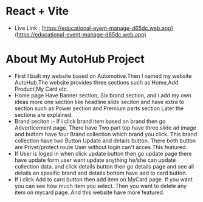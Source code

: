 # React + Vite

- Live Link : [https://educational-event-manage-d65dc.web.app](https://educational-event-manage-d65dc.web.app) 




# About My AutoHub Project

- First I built my website based on Automotive.Then I named my website AutoHub.The website provides three sections such as Home,Add Product,My Card etc.
- Home page Have Banner section, Six brand section, and i add my own ideas more one section like headline slide seciton and have extra to section such as Power section and Premium parts section Later the sections are explained.
- Brand seciton :- If i click brand item based on brand then go Adverticement page. There have Two part top have three slide ad image and buttom have four Brand collection which brand you click. This brand collection have two Button Update and details button. There both button are Privet/protect route User without login can't acces This featured.
- If User is loged in when click update button then go update page there have update form user want update anything he/she can update collection data. and click details button then go details page and see all details on spasific brand and details bottom have add to card button. 
- If i click Add to card button then add item on MyCard page. If you want you can see how much item you select. Then you want to delete any item on mycard page. And this website have more featured.
